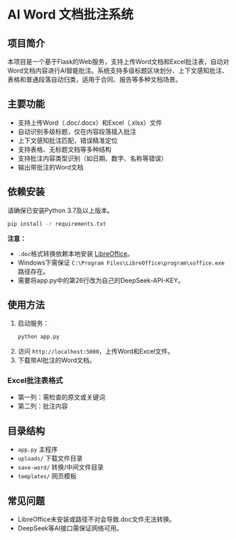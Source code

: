 # AI Word 文档批注系统

## 项目简介
本项目是一个基于Flask的Web服务，支持上传Word文档和Excel批注表，自动对Word文档内容进行AI智能批注。系统支持多级标题区块划分、上下文感知批注、表格和普通段落自动归类，适用于合同、报告等多种文档场景。

## 主要功能
- 支持上传Word（.doc/.docx）和Excel（.xlsx）文件
- 自动识别多级标题，仅在内容段落插入批注
- 上下文感知批注匹配，错误精准定位
- 支持表格、无标题文档等多种结构
- 支持批注内容类型识别（如日期、数字、名称等错误）
- 输出带批注的Word文档

## 依赖安装
请确保已安装Python 3.7及以上版本。

```bash
pip install -r requirements.txt
```

**注意：**
- `.doc`格式转换依赖本地安装 [LibreOffice](https://www.libreoffice.org/)。
- Windows下需保证 `C:\Program Files\LibreOffice\program\soffice.exe` 路径存在。
- 需要将app.py中的第26行改为自己的DeepSeek-API-KEY。

## 使用方法
1. 启动服务：
   ```bash
   python app.py
   ```
2. 访问 `http://localhost:5000`，上传Word和Excel文件。
3. 下载带AI批注的Word文档。

### Excel批注表格式
- 第一列：需检查的原文或关键词
- 第二列：批注内容

## 目录结构
- `app.py`         主程序
- `uploads/`       下载文件目录
- `save-word/`     转换/中间文件目录
- `templates/`     网页模板

## 常见问题
- LibreOffice未安装或路径不对会导致.doc文件无法转换。
- DeepSeek等AI接口需保证网络可用。
